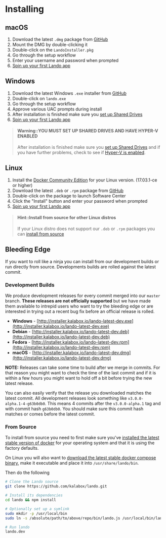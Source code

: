 Installing
==========

macOS
-----

1. Download the latest `.dmg` package from [GitHub](https://github.com/kalabox/lando/releases)
2. Mount the DMG by double-clicking it
3. Double-click on the `LandoInstaller.pkg`
4. Go through the setup workflow
5. Enter your username and password when prompted
6. [Spin up your first Lando app](./../tutorials/first-app.md)

Windows
-------

1. Download the latest Windows `.exe` installer from [GitHub](https://github.com/kalabox/lando/releases)
2. Double-click on `lando.exe`
3. Go through the setup workflow
4. Approve various UAC prompts during install
5. After installation is finished make sure you [set up Shared Drives](https://docs.docker.com/docker-for-windows/#shared-drives)
6. [Spin up your first Lando app](./../tutorials/first-app.md)

> #### Warning::YOU MUST SET UP SHARED DRIVES AND HAVE HYPER-V ENABLED
>
> After installation is finished make sure you [set up Shared Drives](https://docs.docker.com/docker-for-windows/#/shared-drives) and if you have further problems, check to see if [Hyper-V is enabled](https://msdn.microsoft.com/en-us/virtualization/hyperv_on_windows/quick_start/walkthrough_install).

Linux
-----

1. Install the [Docker Community Edition](https://docs.docker.com/engine/installation/) for your Linux version. (17.03.1-ce or higher)
2. Download the latest `.deb` or `.rpm` package from [GitHub](https://github.com/kalabox/lando/releases)
3. Double-click on the package to launch Software Center
4. Click the "Install" button and enter your password when prompted
5. [Spin up your first Lando app](./../tutorials/first-app.md)

> #### Hint::Install from source for other Linux distros
>
> If your Linux distro does not support our `.deb` or `.rpm` packages you can [install from source](#from-source)


Bleeding Edge
-------------

If you want to roll like a ninja you can install from our development builds or run directly from source. Developments builds are rolled against the latest commit.

### Development Builds

We produce development releases for every commit merged into our `master` branch. **These releases are not officially supported** but we have made them available to intrepid users who want to try the bleeding edge or are interested in trying out a recent bug fix before
an official release is rolled.

  * **Windows** - [http://installer.kalabox.io/lando-latest-dev.exe](http://installer.kalabox.io/lando-latest-dev.exe)
  * **Debian** - [http://installer.kalabox.io/lando-latest-dev.deb](http://installer.kalabox.io/lando-latest-dev.deb)
  * **Fedora** - [http://installer.kalabox.io/lando-latest-dev.rpm](http://installer.kalabox.io/lando-latest-dev.rpm)
  * **macOS** - [http://installer.kalabox.io/lando-latest-dev.dmg](http://installer.kalabox.io/lando-latest-dev.dmg)

**NOTE:** Releases can take some time to build after we merge in commits. For that reason you might want to check the time of the last commit and if it is within a few hours you might want to hold off a bit before trying the new latest release.

You can also easily verify that the release you downloaded matches the latest commit. All development releases look something like `v3.0.0-alpha.1-4-g63b0db0`. This means 4 commits after the `v3.0.0-alpha.1` tag and with commit hash `g63b0db0`. You should make sure this commit hash matches or comes before the latest commit.

### From Source

To install from source you need to first make sure you've [installed the latest stable version of docker](https://docs.docker.com/engine/installation/) for your operating system and that it is using the factory defaults.

On Linux you will also want to [download the latest stable docker compose binary](https://github.com/docker/compose/releases), make it executable and place it into `/usr/share/lando/bin`.

Then do the following

```bash
# Clone the Lando source
git clone https://github.com/kalabox/lando.git

# Install its dependencies
cd lando && npm install

# Optionally set up a symlink
sudo mkdir -p /usr/local/bin
sudo ln -s /absolute/path/to/above/repo/bin/lando.js /usr/local/bin/lando.dev

# Run lando
lando.dev
```
